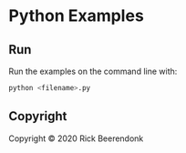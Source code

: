 # Python Examples

## Run

Run the examples on the command line with:

```zsh
python <filename>.py
```

## Copyright

Copyright © 2020 Rick Beerendonk
